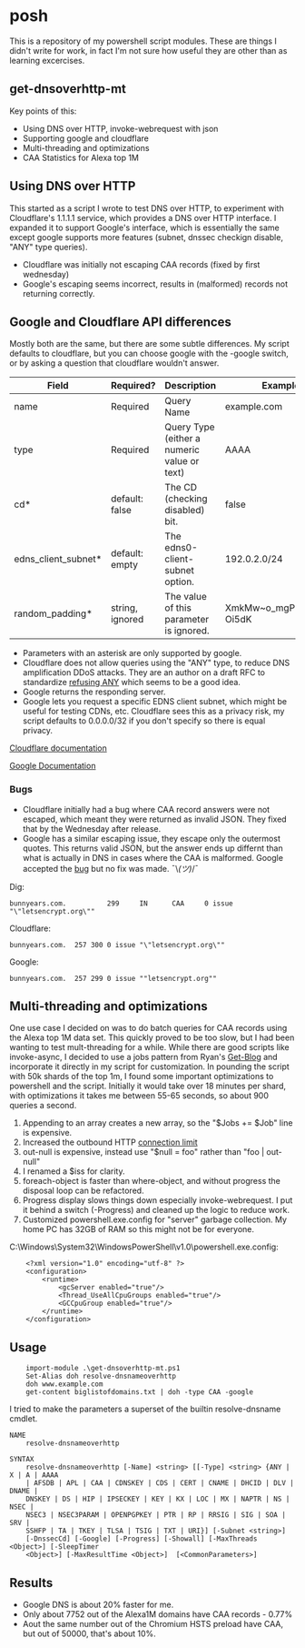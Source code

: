 # posh

This is a repository of my powershell script modules.  These are things I didn't write for work, in fact I'm not sure how useful they are other than as learning excercises.

## get-dnsoverhttp-mt

Key points of this:

* Using DNS over HTTP, invoke-webrequest with json
* Supporting google and cloudflare
* Multi-threading and optimizations
* CAA Statistics for Alexa top 1M

## Using DNS over HTTP

This started as a script I wrote to test DNS over HTTP, to experiment with Cloudflare's 1.1.1.1 service, which provides a DNS over HTTP interface.  I expanded it to support Google's interface, which is essentially the same except google supports more features (subnet, dnssec checkign disable, "ANY" type queries).

* Cloudflare was initially not escaping CAA records (fixed by first wednesday)
* Google's escaping seems incorrect, results in (malformed) records not returning correctly.

## Google and Cloudflare API differences

Mostly both are the same, but there are some subtle differences.  My script defaults to cloudflare, but you can choose google with the -google switch, or by asking a question that cloudflare wouldn't answer.

Field | Required? | Description | Example
--- | --- | --- | ---
name | Required | Query Name | example.com
type | Required | Query Type (either a numeric value or text) | AAAA
cd* | default: false | The CD (checking disabled) bit. | false
edns_client_subnet* | default: empty | The edns0-client-subnet option. | 192.0.2.0/24
random_padding* | string, ignored | The value of this parameter is ignored. | XmkMw~o_mgP2pf.gpw-Oi5dK

* Parameters with an asterisk are only supported by google.
* Cloudflare does not allow queries using the "ANY" type, to reduce DNS amplification DDoS attacks.  They are an author on a draft RFC to standardize [refusing ANY](https://tools.ietf.org/html/draft-ietf-dnsop-refuse-any-06) which seems to be a good idea.
* Google returns the responding server.
* Google lets you request a specific EDNS client subnet, which might be useful for testing CDNs, etc.  Cloudflare sees this as a privacy risk, my script defaults to 0.0.0.0/32 if you don't specify so there is equal privacy.

[Cloudflare documentation](https://developers.cloudflare.com/1.1.1.1/dns-over-https/json-format/)

[Google Documentation](https://developers.google.com/speed/public-dns/docs/dns-over-https)

### Bugs

* Cloudflare initially had a bug where CAA record answers were not escaped, which meant they were returned as invalid JSON.  They fixed that by the Wednesday after release.
* Google has a similar escaping issue, they escape only the outermost quotes.  This returns valid JSON, but the answer ends up differnt than what is actually in DNS in cases where the CAA is malformed.  Google accepted the [bug](https://issuetracker.google.com/issues/78002839) but no fix was made.  ¯\\_(ツ)_/¯

Dig:

    bunnyears.com.          299     IN      CAA     0 issue "\"letsencrypt.org\""

Cloudflare:

    bunnyears.com.  257 300 0 issue "\"letsencrypt.org\""

Google:

    bunnyears.com.  257 299 0 issue ""letsencrypt.org""

## Multi-threading and optimizations

One use case I decided on was to do batch queries for CAA records using the Alexa top 1M data set.  This quickly proved to be too slow, but I had been wanting to test mult-threading for a while.  While there are good scripts like invoke-async, I decided to use a jobs pattern from Ryan's [Get-Blog](http://www.get-blog.com/?p=189) and incorporate it directly in my script for customization.  In pounding the script with 50k shards of the top 1m, I found some important optimizations to powershell and the script.  Initially it would take over 18 minutes per shard, with optimizations it takes me between 55-65 seconds, so about 900 queries a second.

1. Appending to an array creates a new array, so the "$Jobs += $Job" line is expensive.
2. Increased the outbound HTTP [connection limit](https://social.technet.microsoft.com/wiki/contents/articles/29863.powershell-rest-api-invoke-restmethod-gotcha.aspx)
3. out-null is expensive, instead use "$null = foo" rather than "foo | out-null"
4. I renamed a $iss for clarity.
5. foreach-object is faster than where-object, and without progress the disposal loop can be refactored.
6. Progress display slows things down especially invoke-webrequest.  I put it behind a switch (-Progress) and cleaned up the logic to reduce work.
7. Customized powershell.exe.config for "server" garbage collection.  My home PC has 32GB of RAM so this might not be for everyone.

C:\Windows\System32\WindowsPowerShell\v1.0\powershell.exe.config:

        <?xml version="1.0" encoding="utf-8" ?>
        <configuration>
            <runtime>
                <gcServer enabled="true"/>
                <Thread_UseAllCpuGroups enabled="true"/>
                <GCCpuGroup enabled="true"/>  
            </runtime>
        </configuration>

## Usage

        import-module .\get-dnsoverhttp-mt.ps1
        Set-Alias doh resolve-dnsnameoverhttp
        doh www.example.com
        get-content biglistofdomains.txt | doh -type CAA -google

I tried to make the parameters a superset of the builtin resolve-dnsname cmdlet.

    NAME
        resolve-dnsnameoverhttp

    SYNTAX
        resolve-dnsnameoverhttp [-Name] <string> [[-Type] <string> {ANY | X | A | AAAA
        | AFSDB | APL | CAA | CDNSKEY | CDS | CERT | CNAME | DHCID | DLV | DNAME |
        DNSKEY | DS | HIP | IPSECKEY | KEY | KX | LOC | MX | NAPTR | NS | NSEC |
        NSEC3 | NSEC3PARAM | OPENPGPKEY | PTR | RP | RRSIG | SIG | SOA | SRV |
        SSHFP | TA | TKEY | TLSA | TSIG | TXT | URI}] [-Subnet <string>]
        [-DnssecCd] [-Google] [-Progress] [-Showall] [-MaxThreads <Object>] [-SleepTimer
        <Object>] [-MaxResultTime <Object>]  [<CommonParameters>]

## Results

* Google DNS is about 20% faster for me.
* Only about 7752 out of the Alexa1M domains have CAA records - 0.77%
* Aout the same number out of the Chromium HSTS preload have CAA, but out of 50000, that's about 10%.

